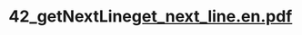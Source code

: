 # 42_getNextLine[get_next_line.en.pdf](https://github.com/Sergey-Minasyan/42_getNextLine/files/11224042/get_next_line.en.pdf)
